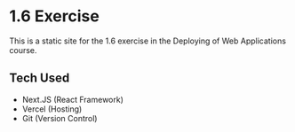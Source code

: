 # 1.6 Exercise

This is a static site for the 1.6 exercise in the Deploying of Web Applications course.

## Tech Used
- Next.JS (React Framework)
- Vercel (Hosting)
- Git (Version Control)